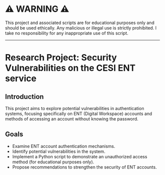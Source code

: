 # ⚠️ WARNING ⚠️

This project and associated scripts are for educational purposes only and should be used ethically. Any malicious or illegal use is strictly prohibited. I take no responsibility for any inappropriate use of this script.

---

# Research Project: Security Vulnerabilities on the CESI ENT service

## Introduction

This project aims to explore potential vulnerabilities in authentication systems, focusing specifically on ENT (Digital Workspace) accounts and methods of accessing an account without knowing the password.

## Goals

- Examine ENT account authentication mechanisms.
- Identify potential vulnerabilities in the system.
- Implement a Python script to demonstrate an unauthorized access method (for educational purposes only).
- Propose recommendations to strengthen the security of ENT accounts.
